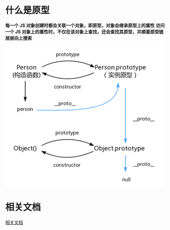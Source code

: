 # 什么是原型

**每一个 JS 对象创建时都会关联一个对象，即原型，对象会继承原型上的属性**
**访问一个 JS 对象上的属性时，不仅在该对象上查找，还会查找其原型，并顺着原型链层层向上搜索**
![原型链](原型链.png)

# 相关文档

[相关文档](https://github.com/mqyqingfeng/Blog/issues/2)
